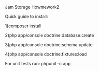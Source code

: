 Jam Storage
Howmework2

Quick guide to install:

1)composer install

2)php app/console doctrine:database:create

3)php app/console doctrine:schema:update

4)php app/console doctrine:fixtures:load

For unit tests run: phpunit -c app
